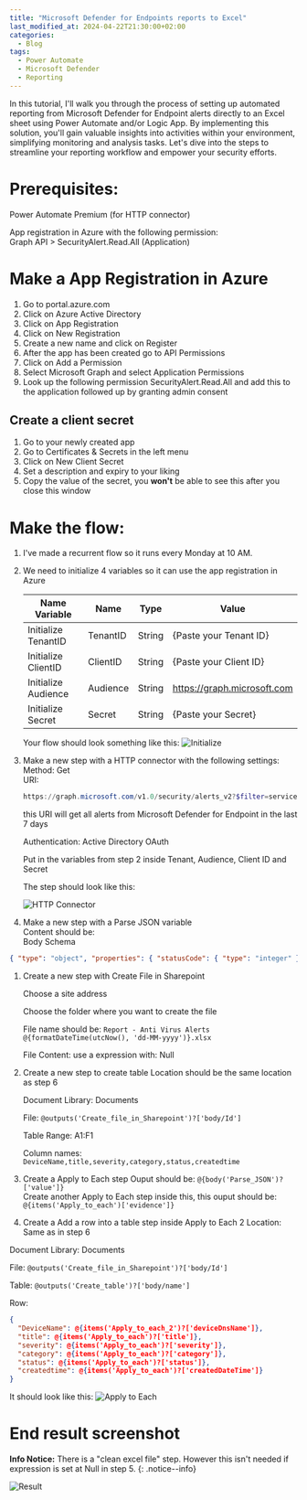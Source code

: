 ```yaml
---
title: "Microsoft Defender for Endpoints reports to Excel"
last_modified_at: 2024-04-22T21:30:00+02:00
categories:
  - Blog
tags:
  - Power Automate
  - Microsoft Defender
  - Reporting
---
```


In this tutorial, I'll walk you through the process of setting up automated reporting from Microsoft Defender for Endpoint alerts directly to an Excel sheet using Power Automate and/or Logic App. By implementing this solution, you'll gain valuable insights into activities within your environment, simplifying monitoring and analysis tasks. Let's dive into the steps to streamline your reporting workflow and empower your security efforts.

# Prerequisites:
Power Automate Premium (for HTTP connector)

App registration in Azure with the following permission:  
Graph API > SecurityAlert.Read.All (Application)

# Make a App Registration in Azure
1. Go to portal.azure.com
2. Click on Azure Active Directory
3. Click on App Registration
4. Click on New Registration
5. Create a new name and click on Register
6. After the app has been created go to API Permissions
7. Click on Add a Permission
8. Select Microsoft Graph and select Application Permissions
9. Look up the following permission SecurityAlert.Read.All and add this to the application followed up by granting admin consent

## Create a client secret
1. Go to your newly created app
2. Go to Certificates & Secrets in the left menu
3. Click on New Client Secret
4. Set a description and expiry to your liking
5. Copy the value of the secret, you **won't** be able to see this after you close this window

# Make the flow:
1. I've made a recurrent flow so it runs every Monday at 10 AM.
1. We need to initialize 4 variables so it can use the app registration in Azure
   
    | Name Variable | Name  | Type  | Value  |
    | ------------ | ------------ | ------------ | ------------ |
    | Initialize TenantID | TenantID | String | {Paste your Tenant ID} |
    | Initialize ClientID | ClientID | String | {Paste your Client ID} |
    | Initialize Audience | Audience | String | https://graph.microsoft.com |
    | Initialize Secret |  Secret | String | {Paste your Secret} |

    Your flow should look something like this:
    ![Initialize](/assets/images/PA-MDE-alerts-to-Excel/Initialize%20flow.png)

1. Make a new step with a HTTP connector with the following settings:  
    Method: Get  
    URI:
    ```powershell
    https://graph.microsoft.com/v1.0/security/alerts_v2?$filter=servicesource+eq+'microsoftDefenderForEndpoint'+and+createdDateTime+ge+@{formatDateTime(subtractFromTime(utcNow(), 7, 'Day'), 'yyyy-MM-ddTHH:mm:ssZ')}
    ```
    this URI will get all alerts from Microsoft Defender for Endpoint in the last 7 days

    Authentication: Active Directory OAuth

    Put in the variables from step 2 inside Tenant, Audience, Client ID and Secret

    The step should look like this:
    
    ![HTTP Connector](/assets/images/PA-MDE-alerts-to-Excel/HTTP%20Connector.png)


1. Make a new step with a Parse JSON variable  
Content should be:  
Body Schema
  ```json
  { "type": "object", "properties": { "statusCode": { "type": "integer" }, "headers": { "type": "object", "properties": { "Transfer-Encoding": { "type": "string" }, "Vary": { "type": "string" }, "Strict-Transport-Security": { "type": "string" }, "request-id": { "type": "string" }, "client-request-id": { "type": "string" }, "x-ms-ags-diagnostic": { "type": "string" }, "OData-Version": { "type": "string" }, "Date": { "type": "string" }, "Content-Type": { "type": "string" }, "Content-Length": { "type": "string" } } }, "body": { "type": "object", "properties": { "@@odata.context": { "type": "string" }, "value": { "type": "array", "items": { "type": "object", "properties": { "id": { "type": "string" }, "providerAlertId": { "type": "string" }, "incidentId": { "type": "string" }, "status": { "type": "string" }, "severity": { "type": "string" }, "classification": {}, "determination": {}, "serviceSource": { "type": "string" }, "detectionSource": { "type": "string" }, "productName": { "type": "string" }, "detectorId": { "type": "string" }, "tenantId": { "type": "string" }, "title": { "type": "string" }, "description": { "type": "string" }, "recommendedActions": { "type": "string" }, "category": { "type": "string" }, "assignedTo": { "type": "string" }, "alertWebUrl": { "type": "string" }, "incidentWebUrl": { "type": "string" }, "actorDisplayName": {}, "threatDisplayName": { "type": "string" }, "threatFamilyName": { "type": "string" }, "mitreTechniques": { "type": "array" }, "createdDateTime": { "type": "string" }, "lastUpdateDateTime": { "type": "string" }, "resolvedDateTime": { "type": "string" }, "firstActivityDateTime": { "type": "string" }, "lastActivityDateTime": { "type": "string" }, "systemTags": { "type": "array" }, "alertPolicyId": {}, "additionalData": {}, "comments": { "type": "array" }, "evidence": { "type": "array", "items": { "type": "object", "properties": { "@@odata.type": { "type": "string" }, "createdDateTime": { "type": "string" }, "verdict": { "type": "string" }, "remediationStatus": { "type": "string" }, "remediationStatusDetails": {}, "roles": { "type": "array" }, "detailedRoles": { "type": "array", "items": { "type": "string" } }, "tags": { "type": "array" }, "firstSeenDateTime": { "type": "string" }, "mdeDeviceId": { "type": "string" }, "azureAdDeviceId": { "type": "string" }, "deviceDnsName": { "type": "string" }, "osPlatform": { "type": "string" }, "osBuild": { "type": "integer" }, "version": { "type": "string" }, "healthStatus": { "type": "string" }, "riskScore": { "type": "string" }, "rbacGroupId": { "type": "integer" }, "rbacGroupName": {}, "onboardingStatus": { "type": "string" }, "defenderAvStatus": { "type": "string" }, "ipInterfaces": { "type": "array", "items": { "type": "string" } }, "vmMetadata": {}, "loggedOnUsers": { "type": "array" }, "detectionStatus": { "type": "string" }, "fileDetails": { "type": "object", "properties": { "sha1": { "type": "string" }, "sha256": { "type": "string" }, "fileName": { "type": "string" }, "filePath": { "type": "string" }, "fileSize": { "type": "integer" }, "filePublisher": {}, "signer": {}, "issuer": {} } } }, "required": [ "@@odata.type", "createdDateTime", "verdict", "remediationStatus", "remediationStatusDetails", "roles", "detailedRoles", "tags", "mdeDeviceId" ] } } }, "required": [ "id", "providerAlertId", "incidentId", "status", "severity", "classification", "determination", "serviceSource", "detectionSource", "productName", "detectorId", "tenantId", "title", "description", "recommendedActions", "category", "assignedTo", "alertWebUrl", "incidentWebUrl", "actorDisplayName", "threatDisplayName", "threatFamilyName", "mitreTechniques", "createdDateTime", "lastUpdateDateTime", "resolvedDateTime", "firstActivityDateTime", "lastActivityDateTime", "systemTags", "alertPolicyId", "additionalData",     "comments", "evidence" ] } } } } } }
  ```

1. Create a new step with Create File in Sharepoint

    Choose a site address

    Choose the folder where you want to create the file

    File name should be: `Report - Anti Virus Alerts @{formatDateTime(utcNow(), 'dd-MM-yyyy')}.xlsx`

    File Content: use a expression with: Null

1. Create a new step to create table
    Location should be the same location as step 6

    Document Library: Documents

    File:  `@outputs('Create_file_in_Sharepoint')?['body/Id']`

    Table Range: A1:F1

    Column names: `DeviceName,title,severity,category,status,createdtime`

1. Create a Apply to Each step
   Ouput should be: `@{body('Parse_JSON')?['value']}`  
   Create another Apply to Each step inside this, this ouput should be: `@{items('Apply_to_each')['evidence']}`

1. Create a Add a row into a table step inside Apply to Each 2
Location: Same as in step 6

Document Library: Documents

File: `@outputs('Create_file_in_Sharepoint')?['body/Id']`

Table: `@outputs('Create_table')?['body/name']`

Row:
``` json
{
  "DeviceName": @{items('Apply_to_each_2')?['deviceDnsName']},
  "title": @{items('Apply_to_each')?['title']},
  "severity": @{items('Apply_to_each')?['severity']},
  "category": @{items('Apply_to_each')?['category']},
  "status": @{items('Apply_to_each')?['status']},
  "createdtime": @{items('Apply_to_each')?['createdDateTime']}
}
```

It should look like this: 
![Apply to Each](/assets/images/PA-MDE-alerts-to-Excel/Apply%20to%20Each.png)


# End result screenshot

**Info Notice:** There is a "clean excel file" step. However this isn't needed if expression is set at Null in step 5.
{: .notice--info}

![Result](/assets/images/PA-MDE-alerts-to-Excel/Result%20Flow.png)
